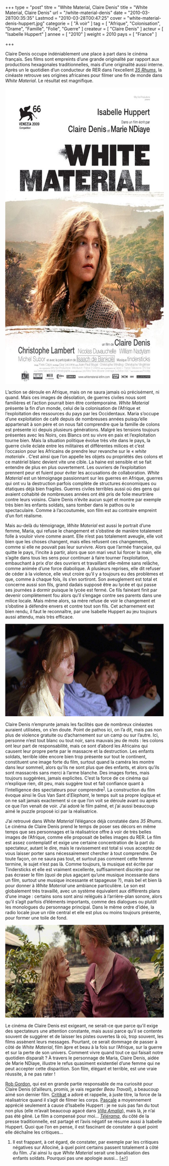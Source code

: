 +++
type = "post"
titre = "White Material, Claire Denis"
title = "White Material, Claire Denis"
url = "/white-material-denis"
date = "2010-03-28T00:35:35"
Lastmod = "2010-03-28T00:47:25"
cover = "white-material-denis-huppert.jpg"
categorie = [ "À voir" ]
tag = [ "Afrique", "Colonisation", "Drame", "Famille", "Folie", "Guerre" ]
createur = [ "Claire Denis" ]
acteur = [ "Isabelle Huppert" ]
annee = [ "2010" ]
weight = 2010
pays = [ "France" ]

+++

<p>Claire Denis occupe indéniablement une place à part dans le cinéma français. Ses films sont empreints d&rsquo;une grande originalité par rapport aux productions hexagonales traditionnelles, mais d&rsquo;une originalité aussi interne. Après un le quotidien d&rsquo;un conducteur de RER dans l&rsquo;excellent <em><a href="http://voiretmanger.fr/2010/03/15/35-rhums-denis/" target="_blank">35 Rhums</a></em>, la cinéaste retrouve ses origines africaines pour filmer une fin de monde dans <em>White Material</em>. Le résultat est magnifique.</p>
<p><a href="http://www.allocine.fr/film/fichefilm_gen_cfilm=110549.html"> </a></p>
<p style="text-align: center;"><a href="http://www.allocine.fr/film/fichefilm_gen_cfilm=110549.html"></a></p>
<p><a href="http://www.allocine.fr/film/fichefilm_gen_cfilm=110549.html"></a></p>
<p><a href="http://www.allocine.fr/film/fichefilm_gen_cfilm=110549.html"></a></p>
<p><a href="http://www.allocine.fr/film/fichefilm_gen_cfilm=110549.html"></p>
<div style="text-align: center;"><img class="aligncenter" src="white-material-claire-denis.jpg" border="0" alt="white-material-claire-denis.jpg" width="690" height="937" /></div>
<p></a></p>
<p>L&rsquo;action se déroule en Afrique, mais on ne saura jamais où précisément, ni quand. Mais ces images de désolation, de guerres civiles nous sont familières et l&rsquo;action pourrait bien être contemporaine. <em>White Material</em> présente la fin d&rsquo;un monde, celui de la colonisation de l&rsquo;Afrique et l&rsquo;exploitation des ressources du pays par les Occidentaux. Maria s&rsquo;occupe d&rsquo;une exploitation de café depuis de nombreuses années puisqu&rsquo;elle appartenait à son père et on nous fait comprendre que la famille de colons est présente ici depuis plusieurs générations. Malgré les tensions toujours présentes avec les Noirs, ces Blancs ont su vivre en paix et l&rsquo;exploitation tourne bien. Mais la situation politique évolue très vite dans le pays, la guerre civile éclate entre les militaires et différentes milices et c&rsquo;est l&rsquo;occasion pour les Africains de prendre leur revanche sur le &laquo;&nbsp;<em>white material</em>&laquo;&nbsp;. C&rsquo;est ainsi que l&rsquo;on appelle les objets ou propriétés des colons et ce matériel blanc devient vite une cible. La haine est sensible et se fait entendre de plus en plus ouvertement. Les ouvriers de l&rsquo;exploitation prennent peur et fuient pour éviter les accusations de collaboration. <em>White Material</em> est un témoignage passionnant sur les guerres en Afrique, guerres qui ont vu la destruction parfois complète de structures économiques ou étatiques déjà bien fragiles. Guerres civiles terribles aussi où des gens qui avaient cohabité de nombreuses années ont été pris de folie meurtrière contre leurs voisins. Claire Denis n&rsquo;évite aucun sujet et montre par exemple très bien les enfants soldats, sans tomber dans le pathos ou le spectaculaire. Comme à l&rsquo;accoutumée, son film est au contraire empreint d&rsquo;un fort réalisme.</p>
<p>Mais au-delà du témoignage, <em>White Material</em> est aussi le portrait d&rsquo;une femme, Maria, qui refuse le changement et s&rsquo;obstine de manière totalement folle à vouloir vivre comme avant. Elle n&rsquo;est pas totalement aveugle, elle voit bien que les choses changent, mais elles refusent ces changements, comme si elle ne pouvait pas leur survivre. Alors que l&rsquo;armée française, qui quitte le pays, l&rsquo;incite à partir, alors que son mari veut lui forcer la main, elle s&rsquo;agite dans tous les sens pour continuer à faire tourner l&rsquo;exploitation, embauchant à prix d&rsquo;or des ouvriers et travaillant elle-même sans relâche, comme animée d&rsquo;une force diabolique. À plusieurs reprises, elle dit refuser de céder à la violence, elle veut croire qu&rsquo;il y a toujours eu des problèmes et que, comme à chaque fois, ils s&rsquo;en sortiront. Son aveuglement est total et concerne aussi son fils, grand dadais supposé être au lycée et qui passe ses journées à dormir puisque le lycée est fermé. Ce fils fainéant finit par devenir complètement fou alors qu&rsquo;il s&rsquo;engage contre ses parents dans une milice locale. Mais même alors, sa mère refuse de voir le changement et s&rsquo;obstine à défendre envers et contre tout son fils. Cet acharnement est bien rendu, il faut le reconnaître, par une Isabelle Huppert au jeu toujours aussi attendu, mais très efficace.</p>
<div style="text-align: center;"><img class="aligncenter" src="white-material.jpg" border="0" alt="white-material.jpg" width="690" height="292" /></div>
<p>Claire Denis n&rsquo;emprunte jamais les facilités que de nombreux cinéastes auraient utilisées, on s&rsquo;en doute. Point de pathos ici, on l&rsquo;a dit, mais pas non plus de violence gratuite ou d&rsquo;acharnement sur un camp ou sur l&rsquo;autre. Ici, personne n&rsquo;est tout blanc ou tout noir, sans mauvais jeu de mots : les colons ont leur part de responsabilité, mais ce sont d&rsquo;abord les Africains qui causent leur propre perte par le massacre et la destruction. Les enfants soldats, terrible idée encore bien trop présente sur tout le continent, constituent une image forte du film, surtout quand la caméra les montre dans leur sommeil, alors qu&rsquo;ils ne sont plus que des enfants, et alors qu&rsquo;ils sont massacrés sans merci à l&rsquo;arme blanche. Des images fortes, mais toujours suggérées, jamais explicites. C&rsquo;est la force de ce cinéma qui n&rsquo;explique rien, dit peu, mais suggère tout et fait confiance quant à l&rsquo;intelligence des spectateurs pour comprendre<sup><a href="#footnote_0_3104" id="identifier_0_3104" class="footnote-link footnote-identifier-link" title="Il est frappant, &agrave; cet &eacute;gard, de constater, par exemple par les critiques n&eacute;gatives sur Allocin&eacute;, &agrave; quel point certains passent totalement &agrave; c&ocirc;t&eacute; du film. J&rsquo;ai ainsi lu que White Material serait une banalisation des enfants soldats. Pourquoi pas une apologie aussi&hellip;">1</a></sup>. La construction du film évoque ainsi le Gus Van Sant d&rsquo;<em>Elephant</em>, le temps suit sa propre logique et on ne sait jamais exactement si ce que l&rsquo;on voit se déroule avant ou après ce que l&rsquo;on venait de voir. J&rsquo;ai adoré le film palmé, et j&rsquo;ai aussi beaucoup aimé le puzzle proposé ici par la réalisatrice.</p>
<p>J&rsquo;ai retrouvé dans <em>White Material</em> l&rsquo;élégance déjà constatée dans <em>35 Rhums</em>. Le cinéma de Claire Denis prend le temps de poser ses décors en même temps que ses personnages et la réalisatrice offre à voir de très belles images de l&rsquo;Afrique, comme elle proposait de belles images du RER. Le film est assez contemplatif et exige une certaine concentration de la part du spectateur, autant le dire, mais le ravissement est total si vous acceptez de vous laisser porter sans nécessairement chercher à tout comprendre. De toute façon, on ne saura pas tout, et surtout pas comment cette femme termine, le sujet n&rsquo;est pas là. Comme toujours, la musique est écrite par Tindersticks et elle est vraiment excellente, suffisamment discrète pour ne pas écraser le film (quoi de plus agaçant qu&rsquo;une musique incessante dans un film, surtout une musique incessante et tapageuse ?), mais bel et bien là pour donner à <em>White Material</em> une ambiance particulière. Le son est globalement très travaillé, avec un système équivalent aux différents plans d&rsquo;une image : certains sons sont ainsi relégués à l&rsquo;arrière-plan sonore, alors qu&rsquo;il s&rsquo;agit parfois d&rsquo;éléments importants, comme des dialogues ou plutôt les monologues du personnage principal. Dans le même ordre d&rsquo;idée, la radio locale joue un rôle central et elle est plus ou moins toujours présente, pour former une toile de fond.</p>
<div style="text-align: center;"><img class="aligncenter" src="white-material-huppert-lambert.jpg" border="0" alt="white-material-huppert-lambert.jpg" width="690" height="293" /></div>
<p>Le cinéma de Claire Denis est exigeant, ne serait-ce que parce qu&rsquo;il exige des spectateurs une attention constante, mais aussi parce qu&rsquo;il se contente souvent de suggérer et de laisser les pistes ouvertes là où, trop souvent, les films assènent leurs messages. Pourtant, ce serait dommage de passer à côté de <em>White Material</em>, film âpre et beau à la fois sur l&rsquo;Afrique, sur la guerre et sur la perte de son univers. Comment vivre quand tout ce qui faisait notre quotidien disparaît ? À travers le personnage de Maria, Claire Denis, aidée de Marie NDiaye, illustre le refus quasiment existentiel d&rsquo;une femme qui ne peut accepter cette disparition. Son film, élégant et terrible, est une vraie réussite, à ne pas rater !</p>
<p><a href="http://www.toujoursraison.com/2010/03/white-material.html">Rob Gordon</a>, qui est en grande partie responsable de ma curiosité pour Claire Denis (d&rsquo;ailleurs, promis, je vais regarder <em>Beau Travail</em>), a beaucoup aimé son dernier film. <a href="http://www.critikat.com/White-Material.html">Critikat</a> a adoré et rappelle, à juste titre, la force de la réalisatrice quand il s&rsquo;agit de filmer les corps. <a href="http://www.surlarouteducinema.com/archive/2010/03/26/white-material-de-claire-denis.html">Pascale</a> a moyennement apprécié seulement à cause d&rsquo;Isabelle Huppert : je ne suis pas fan du tout non plus (elle m&rsquo;avait beaucoup agacé dans <em><a href="http://voiretmanger.fr/2009/04/12/villa-amalia-huppert-jacquot/" target="_blank">Villa Amalia</a></em>), mais là, je n&rsquo;ai pas été gêné. Le film a compensé pour moi… <em><a href="http://www.telerama.fr/cinema/films/white-material,402532,critique.php">Télérama</a></em>, du côté de la presse traditionnelle, est partagé et l&rsquo;avis négatif se résume aussi à Isabelle Huppert. Quoi que l&rsquo;on en pense, il est fascinant de constater à quel point elle déchaîne les critiques…</p>
<ol class="footnotes"><li id="footnote_0_3104" class="footnote">Il est frappant, à cet égard, de constater, par exemple par les critiques négatives sur Allociné, à quel point certains passent totalement à côté du film. J&rsquo;ai ainsi lu que <em>White Material</em> serait une banalisation des enfants soldats. Pourquoi pas une apologie aussi… [<a href="#identifier_0_3104" class="footnote-link footnote-back-link">&#8617;</a>]</li></ol>
